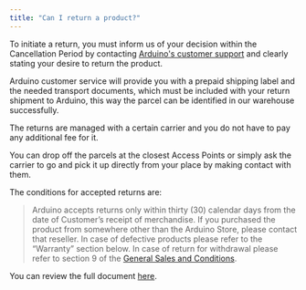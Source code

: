 ```yaml
---
title: "Can I return a product?"
---
```


To initiate a return, you must inform us of your decision within the Cancellation Period by contacting [Arduino's customer support](https://store.arduino.cc/store-support) and clearly stating your desire to return the product.

Arduino customer service will provide you with a prepaid shipping label and the needed transport documents, which must be included with your return shipment to Arduino, this way the parcel can be identified in our warehouse successfully.

The returns are managed with a certain carrier and you do not have to pay any additional fee for it.

You can drop off the parcels at the closest Access Points or simply ask the carrier to go and pick it up directly from your place by making contact with them.

The conditions for accepted returns are:

>Arduino accepts returns only within thirty (30) calendar days from the date of Customer’s receipt of merchandise. If you purchased the product from somewhere other than the Arduino Store, please contact that reseller.
In case of defective products please refer to the “Warranty” section below.
In case of return for withdrawal please refer to section 9 of the [General Sales and Conditions](https://store.arduino.cc/general-sales-conditions).

You can review the full document [here](https://store.arduino.cc/pages/transparency?selectedStore=eu).
